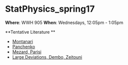 # StatPhysics_spring17


**Where**: WWH 905
**When**: Wednesdays, 12:05pm - 1:05pm


**Tentative Literature **

  - [Montanari](http://web.stanford.edu/~montanar/RESEARCH/book.html)
  - [Panchenko](http://link.springer.com/book/10.1007%2F978-1-4614-6289-7)
  - [Mezard, Parisi](http://www.worldscientific.com/worldscibooks/10.1142/0271)
  - [Large Deviations, Dembo, Zeitouni](http://www.springer.com/us/book/9783642033100)
  
  
